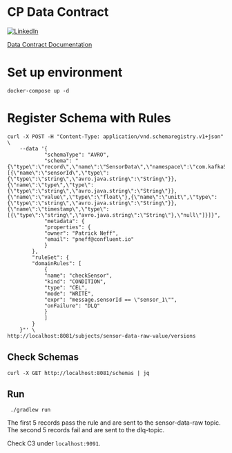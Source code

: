# CP Data Contract

[![LinkedIn][linkedin-shield]][linkedin-url]

[Data Contract Documentation](https://docs.confluent.io/platform/current/schema-registry/fundamentals/data-contracts.html)

# Set up environment
```shell
docker-compose up -d
```

# Register Schema with Rules

```shell
curl -X POST -H "Content-Type: application/vnd.schemaregistry.v1+json" \
    --data '{
            "schemaType": "AVRO",
            "schema": "{\"type\":\"record\",\"name\":\"SensorData\",\"namespace\":\"com.kafkaStreamsExample\",\"fields\":[{\"name\":\"sensorId\",\"type\":{\"type\":\"string\",\"avro.java.string\":\"String\"}},{\"name\":\"type\",\"type\":{\"type\":\"string\",\"avro.java.string\":\"String\"}},{\"name\":\"value\",\"type\":\"float\"},{\"name\":\"unit\",\"type\":{\"type\":\"string\",\"avro.java.string\":\"String\"}},{\"name\":\"timestamp\",\"type\":[{\"type\":\"string\",\"avro.java.string\":\"String\"},\"null\"]}]}",
            "metadata": {
            "properties": {
            "owner": "Patrick Neff",
            "email": "pneff@confluent.io"
            }
        },
        "ruleSet": {
        "domainRules": [
            {
            "name": "checkSensor",
            "kind": "CONDITION",
            "type": "CEL",
            "mode": "WRITE",
            "expr": "message.sensorId == \"sensor_1\"",
            "onFailure": "DLQ"
            }
            ]
        }
    }"' \
http://localhost:8081/subjects/sensor-data-raw-value/versions
```

## Check Schemas
```shell
curl -X GET http://localhost:8081/schemas | jq
```

## Run
```shell
 ./gradlew run  
```

The first 5 records pass the rule and are sent to the sensor-data-raw topic.
The second 5 records fail and are sent to the dlq-topic.

Check C3 under `localhost:9091`.


[linkedin-shield]: https://img.shields.io/badge/-LinkedIn-black.svg?style=flat-square&logo=linkedin&colorB=555
[linkedin-url]: https://www.linkedin.com/in/patrick-neff-7bb3b21a4/
